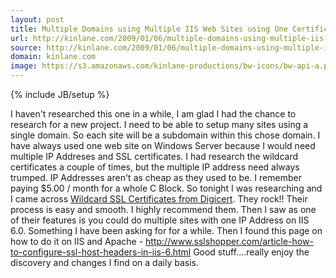 ```yaml
---
layout: post
title: Multiple Domains using Multiple IIS Web Sites using One Certificate and One IP Address
url: http://kinlane.com/2009/01/06/multiple-domains-using-multiple-iis-web-sites-using-one-certificate-and-one-ip-address/
source: http://kinlane.com/2009/01/06/multiple-domains-using-multiple-iis-web-sites-using-one-certificate-and-one-ip-address/
domain: kinlane.com
image: https://s3.amazonaws.com/kinlane-productions/bw-icons/bw-api-a.png
---
```

{% include JB/setup %}

<p>
     I haven't researched this one in a while, I am glad I had the chance to research for a new project. I need to be able to setup many sites using a single domain. So each site will be a subdomain within this chose domain. I have always used one web site on Windows Server because I would need multiple IP Addreses and SSL certificates. I had research the wildcard certificates a couple of times, but the multiple IP address need always trumped. IP Addresses aren't as cheap as they used to be. I remember paying $5.00 / month for a whole C Block. So tonight I was researching and I came across <a title="Wildcard SSL Certificates from Digicert" href="http://www.digicert.com" target="_blank">Wildcard SSL Certificates from Digicert</a>. They rock!! Their process is easy and smooth. I highly recommend them. Then I saw as one of their features is you could do multiple sites with one IP Address on IIS 6.0. Something I have been asking for for a while. Then I found this page on how to do it on IIS and Apache - <a href="http://www.sslshopper.com/article-how-to-configure-ssl-host-headers-in-iis-6.html">http://www.sslshopper.com/article-how-to-configure-ssl-host-headers-in-iis-6.html</a> Good stuff....really enjoy the discovery and changes I find on a daily basis.
</p>